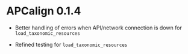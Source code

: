 # APCalign 0.1.4


* Better handling of errors when API/network connection is down for `load_taxonomic_resources` 

* Refined testing for `load_taxonomic_resources` 



